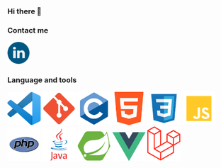 ### Hi there 👋

### Contact me
<a href="https://www.linkedin.com/in/thomas-morestel/"><img src="./img/linkedin-icon.png" alt="img" width="50"/></a>

### Language and tools

<img src="./img/vsc.png" width="75" /> <img src="./img/Git_icon.svg.png" width="75" /> <img src="./img/c.png" width="75" /> <img src="./img/html.png" width="75" /> <img src="./img/css.png" width="75" /> <img src="./img/js.png" width="75" /> <img src="./img/php.png" width="75" /> <img src="./img/java.png" width="75" /> <img src="./img/spring-boot.png" width="75" /> <img src="./img/vuejs.png" width="75" /> <img src="./img/laravel.png" width="75" />


<!--
**Morestel/Morestel** is a ✨ _special_ ✨ repository because its `README.md` (this file) appears on your GitHub profile.

Here are some ideas to get you started:

- 🔭 I’m currently working on ...
- 🌱 I’m currently learning ...
- 👯 I’m looking to collaborate on ...
- 🤔 I’m looking for help with ...
- 💬 Ask me about ...
- 📫 How to reach me: ...
- 😄 Pronouns: ...
- ⚡ Fun fact: ...
-->
